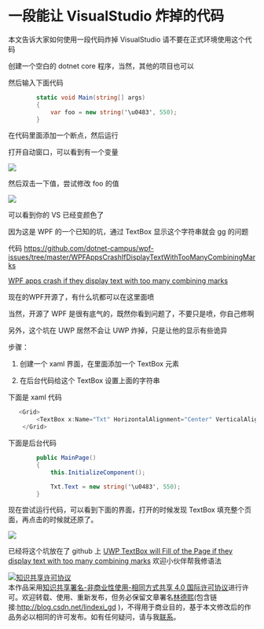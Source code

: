 # 一段能让 VisualStudio 炸掉的代码

本文告诉大家如何使用一段代码炸掉 VisualStudio 请不要在正式环境使用这个代码

<!--more-->
<!-- CreateTime:2019/1/17 9:55:29 -->

<!-- csdn -->

创建一个空白的 dotnet core 程序，当然，其他的项目也可以

然后输入下面代码

```csharp
        static void Main(string[] args)
        {
            var foo = new string('\u0483', 550);
        }
```

在代码里面添加一个断点，然后运行

打开自动窗口，可以看到有一个变量

<!-- ![](image/一段能让 VisualStudio 炸掉的代码/一段能让 VisualStudio 炸掉的代码0.png) -->

![](http://image.acmx.xyz/lindexi%2F201911517649978)

然后双击一下值，尝试修改 foo 的值

<!-- ![](image/一段能让 VisualStudio 炸掉的代码/一段能让 VisualStudio 炸掉的代码1.png) -->

![](http://image.acmx.xyz/lindexi%2F20191151773418)

可以看到你的 VS 已经变颜色了

因为这是 WPF 的一个已知的坑，通过 TextBox 显示这个字符串就会 gg 的问题

代码 https://github.com/dotnet-campus/wpf-issues/tree/master/WPFAppsCrashIfDisplayTextWithTooManyCombiningMarks

[WPF apps crash if they display text with too many combining marks](https://github.com/dotnet/wpf/issues/244 )

现在的WPF开源了，有什么坑都可以在这里面喷

当然，开源了 WPF 是很有底气的，既然你看到问题了，不要只是喷，你自己修啊


另外，这个坑在 UWP 居然不会让 UWP 炸掉，只是让他的显示有些诡异

步骤：

1. 创建一个 xaml 界面，在里面添加一个 TextBox 元素

1. 在后台代码给这个 TextBox 设置上面的字符串

下面是 xaml 代码

```csharp
   <Grid>
        <TextBox x:Name="Txt" HorizontalAlignment="Center" VerticalAlignment="Center"></TextBox>
    </Grid>
```

下面是后台代码

```csharp
        public MainPage()
        {
            this.InitializeComponent();

            Txt.Text = new string('\u0483', 550);
        }
```

现在尝试运行代码，可以看到下面的界面，打开的时候发现 TextBox 填充整个页面，再点击的时候就还原了。

![](http://image.acmx.xyz/lindexi%2F20191179354379)

已经将这个坑放在了 github 上 [UWP TextBox will Fill of the Page if they display text with too many combining marks](https://github.com/Microsoft/microsoft-ui-xaml/issues/194 ) 欢迎小伙伴帮我修语法

<a rel="license" href="http://creativecommons.org/licenses/by-nc-sa/4.0/"><img alt="知识共享许可协议" style="border-width:0" src="https://licensebuttons.net/l/by-nc-sa/4.0/88x31.png" /></a><br />本作品采用<a rel="license" href="http://creativecommons.org/licenses/by-nc-sa/4.0/">知识共享署名-非商业性使用-相同方式共享 4.0 国际许可协议</a>进行许可。欢迎转载、使用、重新发布，但务必保留文章署名[林德熙](http://blog.csdn.net/lindexi_gd)(包含链接:http://blog.csdn.net/lindexi_gd )，不得用于商业目的，基于本文修改后的作品务必以相同的许可发布。如有任何疑问，请与我[联系](mailto:lindexi_gd@163.com)。

